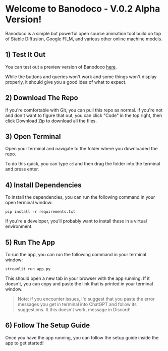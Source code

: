 # Welcome to Banodoco - V.0.2 Alpha Version!

Banodoco is a simple but powerful open source animation tool build on top of Stable Diffusion, Google FILM, and various other online machine models.

## 1) Test It Out

You can test out a preview version of Banodoco <a href="https://banodoco-0-2.streamlit.app/" target="_blank">here</a>.

While the buttons and queries won't work and some things won't display properly, it should give you a good idea of what to expect. 

## 2) Download The Repo

If you're comfortable with Git, you can pull this repo as normal. If you're not and don't want to figure that out, you can click "Code" in the top right, then click Download Zip to download all the files. 

## 3) Open Terminal

Open your terminal and navigate to the folder where you downloaded the repo.

To do this quick, you can type `cd` and then drag the folder into the terminal and press enter.

## 4) Install Dependencies

To install the dependencies, you can run the following command in your open terminal window:

`pip install -r requirements.txt`

If you're a developer, you'll probably want to install these in a virtual environment.

## 5) Run The App

To run the app, you can run the following command in your terminal window:

`streamlit run app.py`

This should open a new tab in your browser with the app running. If it doesn't, you can copy and paste the link that is printed in your terminal window.

> Note: if you encounter issues, I'd suggest that you paste the error messages you get in terminal into ChatGPT and follow its suggestions. It this doesn't work, message in Discord!

## 6) Follow The Setup Guide

Once you have the app running, you can follow the setup guide inside the app to get started!
